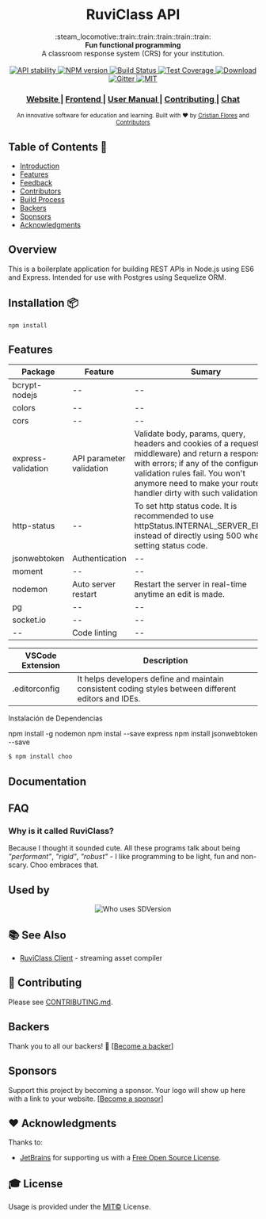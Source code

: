 
<h1 align="center">RuviClass API</h1>

<div align="center">
  :steam_locomotive::train::train::train::train::train:
</div>
<div align="center">
  <strong>Fun functional programming</strong>
</div>
<div align="center">
  A classroom response system (CRS) for your institution.
</div>

<br />

<div align="center">
  <!-- Stability -->
  <a href="https://nodejs.org/api/documentation.html#documentation_stability_index">
    <img src="https://img.shields.io/badge/stability-experimental-orange.svg?style=flat-square"
      alt="API stability" />
  </a>
  <!-- NPM version -->
  <a href="https://npmjs.org/package/choo">
    <img src="https://img.shields.io/npm/v/choo.svg?style=flat-square"
      alt="NPM version" />
  </a>
  <!-- Build Status -->
  <a href="https://travis-ci.org/choojs/choo">
    <img src="https://img.shields.io/travis/choojs/choo/master.svg?style=flat-square"
      alt="Build Status" />
  </a>
  <!-- Test Coverage -->
  <a href="https://codecov.io/github/choojs/choo">
    <img src="https://img.shields.io/codecov/c/github/choojs/choo/master.svg?style=flat-square" 
      alt="Test Coverage" />
  </a>
  <!-- Downloads -->
  <a href="https://npmjs.org/package/choo">
    <img src="https://img.shields.io/npm/dt/choo.svg?style=flat-square" 
      alt="Download" />
  </a>
  <!-- Chat -->
  <a href="https://gitter.im/array-mixer/Lobby?utm_source=badge&utm_medium=badge&utm_campaign=pr-badge&utm_content=badge">
    <img src="https://badges.gitter.im/array-mixer/Lobby.svg" 
      alt ="Gitter">
  </a>
  <!-- License -->
  <a href="https://opensource.org/licenses/MIT">
    <img src="https://img.shields.io/badge/license-MIT-blue.svg" 
      alt="MIT">
  </a>
</div>


<div align="center">
  <h3>
  <a href="#">
      Website
    </a>
    <span> | </span>
    <a href="#">
      Frontend
    </a>
    <span> | </span>
    <a href="#">
      User Manual
    </a>
    <span> | </span>
    <a href="https://github.com/choojs/choo/blob/master/.github/CONTRIBUTING.md">
      Contributing
    </a>
    <span> | </span>
    <a href="#">
      Chat
    </a>
  </h3>
</div>

<div align="center">
  <sub>An innovative software for education and learning. Built with ❤︎ by
  <a href="https://twitter.com/yoshuawuyts">Cristian Flores</a> and
  <a href="https://github.com/choojs/choo/graphs/contributors">
    Contributors
  </a>
</div>

## Table of Contents 🚩

- [Introduction](#introduction)
- [Features](#features)
- [Feedback](#feedback)
- [Contributors](#contributors)
- [Build Process](#build-process)
- [Backers](#backers-)
- [Sponsors](#sponsors-)
- [Acknowledgments](#acknowledgments)

## Overview

This is a boilerplate application for building REST APIs in Node.js using ES6 and Express. Intended for use with Postgres using Sequelize ORM.

## Installation 📦

```
npm install
```

## Features

Package             | Feature                        |  Sumary
--------------------|--------------------------------|----------------------------------
bcrypt-nodejs       | --                             | --    
colors              | --                             | --
cors                | --                             | --
express-validation  | API parameter validation       |  Validate body, params, query, headers and cookies of a request (via middleware) and return a response with errors; if any of the configured validation rules fail. You won't anymore need to make your route handler dirty with such validations.
http-status         | --                             | To set http status code. It is recommended to use httpStatus.INTERNAL_SERVER_ERROR instead of directly using 500 when setting status code.
jsonwebtoken        | Authentication                 | --
moment              | --                             | --
nodemon             | Auto server restart            | Restart the server in real-time anytime an edit is made.
pg                  | --                             | --
socket&#46;io       | --                             | --
--                  | Code linting                   | --

VSCode Extension  | Description
------------------|------------------------
.editorconfig     | It helps developers define and maintain consistent coding styles between different editors and IDEs.

Instalación de Dependencias

npm install -g nodemon
npm instal --save express
npm install jsonwebtoken --save

```sh
$ npm install choo
```
## Documentation

## FAQ

### Why is it called RuviClass?
Because I thought it sounded cute. All these programs talk about being
_"performant"_, _"rigid"_, _"robust"_ - I like programming to be light, fun and
non-scary. Choo embraces that.

## Used by

<p align="center">
       <img src="https://dl.dropboxusercontent.com/s/yp3kwu2lobe9pvg/who-uses-sdversion.png?dl=0" alt="Who uses SDVersion">
</p>

## 📚 See Also

- [RuviClass Client](https://github.com/choojs/bankai) - streaming asset compiler

## 🎁 Contributing

Please see [CONTRIBUTING.md](./CONTRIBUTING.md).

## Backers 
Thank you to all our backers! 🙏 [[Become a backer](https://opencollective.com/git-point#backer)]

## Sponsors
Support this project by becoming a sponsor. Your logo will show up here with a link to your website. [[Become a sponsor](https://opencollective.com/git-point#sponsor)]

## ❤️ Acknowledgments
Thanks to:
- [JetBrains](https://www.jetbrains.com) for supporting us with a [Free Open Source License](https://www.jetbrains.com/buy/opensource).

## 🎓 License
Usage is provided under the [MIT©](https://tldrlegal.com/license/mit-license) License.
